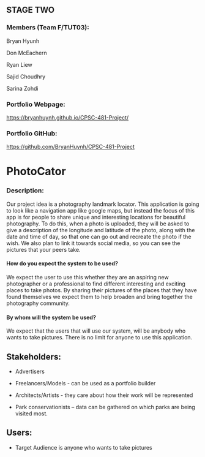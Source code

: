 ## STAGE TWO 

### Members (Team F/TUT03):  

Bryan Hyunh 

Don McEachern 

Ryan Liew 

Sajid Choudhry 

Sarina Zohdi 

 

### Portfolio Webpage:  

https://bryanhuynh.github.io/CPSC-481-Project/ 

### Portfolio GitHub: 

https://github.com/BryanHuynh/CPSC-481-Project 

# PhotoCator 

### Description: 

 

Our project idea is a photography landmark locator. This application is going to look like a navigation app like google maps, but instead the focus of this app is for people to share unique and interesting locations for beautiful photography. To do this, when a photo is uploaded, they will be asked to give a description of the longitude and latitude of the photo, along with the date and time of day, so that one can go out and recreate the photo if the wish. We also plan to link it towards social media, so you can see the pictures that your peers take.  

 

#### How do you expect the system to be used? 

We expect the user to use this whether they are an aspiring new photographer or a professional to find different interesting and exciting places to take photos. By sharing their pictures of the places that they have found themselves we expect them to help broaden and bring together the photography community.

#### By whom will the system be used? 

We expect that the users that will use our system, will be anybody who wants to take pictures. There is no limit for anyone to use this application. 

## Stakeholders: 

- Advertisers 

- Freelancers/Models - can be used as a portfolio builder 

- Architects/Artists - they care about how their work will be represented 

- Park conservationists – data can be gathered on which parks are being visited most. 

## Users: 

- Target Audience is anyone who wants to take pictures 

 